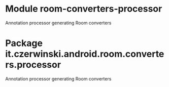 # Module room-converters-processor

Annotation processor generating Room converters

# Package it.czerwinski.android.room.converters.processor

Annotation processor generating Room converters
